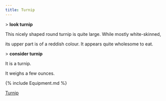 ```yaml
---
title: Turnip
---
```


\> **look turnip**

This nicely shaped round turnip is quite large. While mostly
white-skinned,

its upper part is of a reddish colour. It appears quite wholesome to
eat.

\> **consider turnip**

It is a turnip.

It weighs a few ounces.

{% include Equipment.md %}

[Turnip](Category:_Consumables "wikilink")